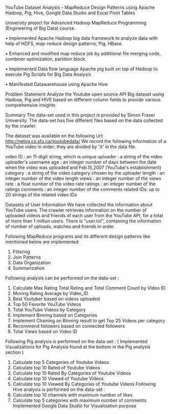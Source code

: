 YouTube Dataset Analysis - MapReduce Design Patterns using Apache Hadoop, Pig, Hive, Google Data Studio and Excel Pivot Tables

University project for Advanced Hadoop MapReduce Programming (Engineering of Big Data) course.

•	Implemented Apache Hadoop big data framework to analyze data with help of HDFS, map-reduce design patterns, Pig, HBase.

•	Enhanced and modified map reduce job by additional file merging code, combiner optimization, partition block.

•	Implemented Data flow language Apache pig built on top of Hadoop to execute Pig Scripts for BIg Data Analysis

•	Manifested Datawarehouse using Apache Hive 

Problem Statement 
Analyze the Youtube open source API Big dataset using Hadoop, Pig and HIVE based on different column 
fields to provide various comprehensive insights


Summary
The data-set used in this project is provided by Simon Fraser University. The data-set has five
different files based on the data collected by the crawler.


The dataset was available on the following Url:
http://netsg.cs.sfu.ca/youtubedata/
We record the following information of a YouTube video in order; they are divided by '\t' in the data file.


video ID   : an 11-digit string, which is unique
uploader   : a string of the video uploader's username
age        : an integer number of days between the date when the video was uploaded and Feb.15,2007 (YouTube's establishment)
category   : a string of the video category chosen by the uploader
length     : an integer number of the video length
views      : an integer number of the views
rate       : a float number of the video rate
ratings    : an integer number of the ratings
comments   : an integer number of the comments
related IDs: up to 20 strings of the related video IDs

Datasets of User Information
We have collected the information about YouTube users. The crawler retrieves information on the
number of uploaded videos and friends of each user from the YouTube API, for a total of more than 1
million users. There is "user.txt", containing the information of number of uploads, watches and friends
in order.


Following MapReduce programs and its different design patterns like mentioned below are 
implemented:
1. Filtering
2. Join Patterns
3. Data Organization
4. Summarization



Following analysis can be performed on the data-set :
1. Calculate Max Rating Total Rating and Total Comment Count by Video ID
2. Moving Rating Average by Video_ID
3. Best Youtuber based on videos uploaded
4. Top 50 Favorite YouTube Videos
5. Total YouTube Videos by Category
6. Implement Binning based on Categories
7. Implement Chaining on Binning result to get Top 25 Videos per category
8. Recommend followers based on connected followers
9. Total Views based on Video ID


Following Pig analysis is performed on the data-set : ( Implemented Visualizations for Pig Analysis found at the bottom in the Pig analysis section )
1. Calculate top 5 Categories of Youtube Videos
2. Calculate top 10 Rated of Youtube Videos
3. Calculate top 10 Rated By Categories of Youtube Videos
4. Calculate top 10 Viewed of Youtube Videos
5. Calculate top 10 Viewed By Categories of Youtube Videos
Following Hive analysis is performed on the data-set :
1. Calculate top 10 channels with maximum number of likes
2. Calculate top 5 categories with maximum number of comments
Implemented Google Data Studio for Visualization purpose



